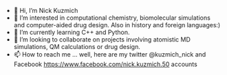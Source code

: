 - 👋 Hi, I’m Nick Kuzmich
- 👀 I’m interested in computational chemistry, biomolecular simulations and computer-aided drug design. Also in history and foreign languages:)
- 🌱 I’m currently learning C++ and Python.
- 💞️ I’m looking to collaborate on projects involving atomistic MD simulations, QM calculations or drug design.
- 📫 How to reach me ... well, here are my twitter @kuzmich_nick and Facebook https://www.facebook.com/nick.kuzmich.50 accounts 

<!---
nickkuzmich/nickkuzmich is a ✨ special ✨ repository because its `README.md` (this file) appears on your GitHub profile.
You can click the Preview link to take a look at your changes.
--->
